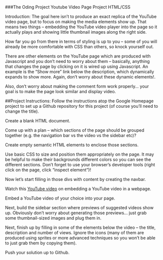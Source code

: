 ###The Oding Project
Youtube Video Page Project
HTML/CSS

Introduction:
The goal here isn’t to produce an exact replica of the YouTube video page, but to focus on making the media elements show up. That means two things – embedding the YouTube video player into the page so it actually plays and showing little thumbnail images along the right side.

How far you go from there in terms of styling is up to you – some of you will already be more comfortable with CSS than others, so knock yourself out.

There are other elements on the YouTube page which are produced with Javascript and you don’t need to worry about them – basically, anything that changes the page by clicking on it is wired up using Javascript. An example is the “Show more” link below the description, which dynamically expands to show more. Again, don’t worry about these dynamic elements!.

Also, don’t worry about making the comment form work properly… your goal is to make the page look similar and display video.

##Project Instructions:
Follow the instructions atop the Google Homepage project to set up a Github repository for this project (of course you’ll need to change the title).

Create a blank HTML document.

Come up with a plan – which sections of the page should be grouped together (e.g. the navigation bar vs the video vs the sidebar etc)?

Create empty semantic HTML elements to enclose those sections.

Use basic CSS to size and position them appropriately on the page. It may be helpful to make their backgrounds different colors so you can see the different sections. Don’t forget to use your browser’s developer tools (right click on the page, click “inspect element”)!

Now let’s start filling in those divs with content by creating the navbar.

Watch this [YouTube video](https://www.youtube.com/watch?v=ZnuwB35GYMY) on embedding a YouTube video in a webpage.

Embed a YouTube video of your choice into your page.

Next, build the sidebar section where previews of suggested videos show up. Obviously don’t worry about generating those previews… just grab some thumbnail-sized images and plug them in.

Next, finish up by filling in some of the elements below the video – the title, description and number of views. Ignore the icons (many of them are produced using sprites or more advanced techniques so you won’t be able to just grab them by copying them).

Push your solution up to Github.
